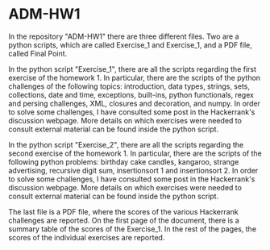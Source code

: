 # ADM-HW1

In the repository "ADM-HW1" there are three different files. Two are a python scripts, which are called Exercise_1 and Exercise_1, and a PDF file, called Final Point.

In the python script "Exercise_1", there are all the scripts regarding the first exercise of the homework 1. In particular, there are the scripts of the python challenges of the following topics: introduction, data types, strings, sets, collections, date and time, exceptions, built-ins, python functionals, regex and persing challenges, XML, closures and decoration, and numpy. In order to solve some challenges, I have consulted some post in the Hackerrank's discussion webpage. More details on which exercises were needed to consult external material can be found inside the python script.   

In the python script "Exercise_2", there are all the scripts regarding the second exercise of the homework 1. In particular, there are the scripts of the following python problems: birthday cake candles, kangaroo, strange advertising, recursive digit sum, insertionsort 1 and insertionsort 2. In order to solve some challenges, I have consulted some post in the Hackerrank's discussion webpage. More details on which exercises were needed to consult external material can be found inside the python script. 

The last file is a PDF file, where the scores of the various Hackerrank challenges are reported. On the first page of the document, there is a summary table of the scores of the Exercise_1. In the rest of the pages, the scores of the individual exercises are reported.
